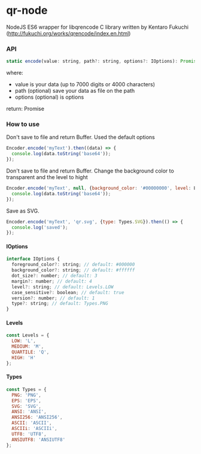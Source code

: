 # qr-node
NodeJS ES6 wrapper for libqrencode C library written by Kentaro Fukuchi (http://fukuchi.org/works/qrencode/index.en.html)

### API
```javascript
static encode(value: string, path?: string, options?: IOptions): Promise<any>
```
where:
* value is your data (up to 7000 digits or 4000 characters)
* path (optional) save your data as file on the path
* options (optional) is options

return: Promise


### How to use

Don't save to file and return Buffer. Used the default options
```javascript
Encoder.encode('myText').then((data) => {
  console.log(data.toString('base64'));
});
```

Don't save to file and return Buffer. Change the background color to transparent and the level to hight
```javascript
Encoder.encode('myText', null, {background_color: '#00000000', level: Levels.HIGH}).then((data) => {
  console.log(data.toString('base64'));
});
```

Save as SVG.
```javascript
Encoder.encode('myText', 'qr.svg', {type: Types.SVG}).then(() => {
  console.log('saved');
});
```

#### IOptions
```javascript
interface IOptions {
  foreground_color?: string; // default: #000000
  background_color?: string; // default: #ffffff
  dot_size?: number; // default: 3
  margin?: number; // default: 4
  level?: string; // default: Levels.LOW
  case_sensitive?: boolean; // default: true
  version?: number; // default: 1
  type?: string; // default: Types.PNG
}
```

#### Levels
```javascript
const Levels = {
  LOW: 'L',
  MEDIUM: 'M',
  QUARTILE: 'Q',
  HIGH: 'H'
};
```

#### Types
```javascript
const Types = {
  PNG: 'PNG',
  EPS: 'EPS',
  SVG: 'SVG',
  ANSI: 'ANSI',
  ANSI256: 'ANSI256',
  ASCII: 'ASCII',
  ASCIIi: 'ASCIIi',
  UTF8: 'UTF8',
  ANSIUTF8: 'ANSIUTF8'
};
```
